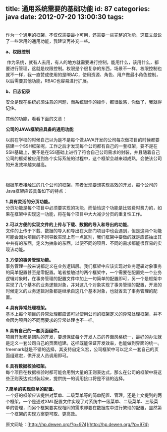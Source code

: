 title: 通用系统需要的基础功能
id: 87
categories: java
date: 2012-07-20 13:00:30
tags:
---

</br> 作为一个通用的框架，不仅仅需要最小可用，还需要一些完整的功能，这篇文章说了一些常用的通用功能，我建议再补充一些。

**a、权限控制**

&nbsp;作为系统，就有人去用，有人的地方就需要进行控制，能用什么，该用什么，都要进行管理，这就是权限控制。权限是个很复杂的东西，场景不一样，权限控制也就不一样，我一直赞成使用的是RBAC，使用资源、角色、用户做最小角色控制，以后需要其他功能，RBAC也容易进行扩展。

**b、日志记录**

安全是现在系统必须注意的问题，而系统很作的操作，都很敏感，你做了，我就得记住。

其他的功能，看看下面的文章！

**公司的JAVA框架应具备的通用功能**

以前在学校的时候自己以为是不是每个做JAVA开发的公司每次做项目的时候都要搭建一个SSH框架呢，工作之后才发现每个公司都有自己的一套框架，要不是在SSH基础上，要不是在SSI基础上进行了符合自己公司需求的封装，并且随着自己公司的框架被应用到各个实际系统的过程中，这个框架会越来越成熟，会使该公司的开发效率越来越高。

&nbsp;

根据笔者接触过的几个公司的框架，笔者发现要想实现高效的开发，每个公司的Java框架应该具备如下的特点：

**1.具有灵活的分页功能。**
</br> 分页功能是每个项目中必须要实现的功能，而恰恰这个功能是比较费时费力的，如果在框架中实现这一功能，将在每个项目中大大减少分页的重复性工作。

**2.可以方便的实现文件的上传与下载、数据的导入和导出的功能**。
</br> 文件的上传于下载、数据的导入和导出在大部门项目中也会遇到，但是这两个功能可能会因为项目的不同导致实现上有一点区别，我们框架中要做的就是应该抽出其中共有的东西，定义为抽象的东西，以便不同的项目、不同的需求都能很容易的实现该功能。

**3.方便的事务管理功能。**
</br> 事务管理一般来说都定义在业务逻辑层。我们框架中应该实现对业务逻辑对象事务的简单配置甚至是零配置。笔者接触过的两个框架中，一个需要在配置完一个业务逻辑对象时，在事务管理的配置文件中加上一句简单的配置即可，另一个是框架中实现了几个基本的业务逻辑对象，并对这几个对象实现了事务管理的配置，开发的时候定义的业务逻辑对象都是继承自这几个基本对象，也就省去了事务管理的配置。

**4.具有异常处理框架。**
</br> 基本上每个项目的异常处理都应该可以使用公司的框架定义的异常处理框架，并不会因为项目的不同而要求的异常处理也不一样。

**5.具有自己的一套页面组件。**
</br> 项目开发都是团队的开发，要想保证每个开发人员的界面风格统一，最好的办法就是定义一套公司自己的页面组建。这样既能保证开发效率，也能做到界面的统一。freemark就是不错的选择，其支持自定义宏，公司框架中可以定义一套自己的页面组建宏，供开发人员调用即可。

**6.具有数据校验框架。**
</br> 每个项目在数据校验时都可能会用到大量的正则表达式，那么在公司的框架中将这些正则表达式封装起来，提供统一的调用接口将是不错的选择。

**7.简单的实现菜单的配置。**
</br> 一个好的框架应该提供对菜单、二级菜单等的简单配置、管理。还是上文提到的两个框架，一个是通过XML配置文件实现了对系统中一级菜单、二级菜单、三级菜单的管理，而另个框架要实现相同的需求却要在数据库中进行繁琐的配置，显然第一个框架的实现方案更可取、更高效。

原文网址：[http://hp.dewen.org/?p=974](http://hp.dewen.org/?p=974)

&nbsp;
